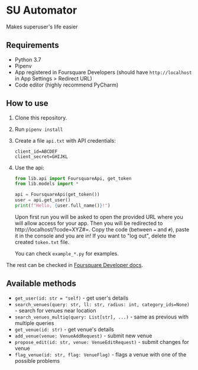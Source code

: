 SU Automator
=======================

Makes superuser's life easier

## Requirements
* Python 3.7
* Pipenv
* App registered in Foursquare Developers (should have `http://localhost` in App Settings > Redirect URL)
* Code editor (highly recommend PyCharm)

## How to use
1. Clone this repository.
2. Run `pipenv install`
3. Create a file `api.txt` with API credentials:
    ```
    client_id=ABCDEF
    client_secret=GHIJKL
    ```
4. Use the api:
    ```python
    from lib.api import FoursquareApi, get_token
    from lib.models import *

    api = FoursquareApi(get_token())
    user = api.get_user()
    print(f"Hello, {user.full_name()}!")
    ```
   Upon first run you will be asked to open the provided URL where you
   will allow access for your app.
   Then you will be redirected to http://localhost/?code=XYZ#_=_.
   Copy the code (between `=` and `#`), paste it in the console and you are in!
   If you want to "log out", delete the created `token.txt` file.
   
   You can check `example_*.py` for examples.

The rest can be checked in [Foursquare Developer docs](https://developer.foursquare.com/docs/api/endpoints).

## Available methods
* `get_user(id: str = "self)` - get user's details
* `search_venues(query: str, ll: str, radius: int, category_ids=None)` - search for venues near location
* `search_venues_multiq(query: List[str], ...)` - same as previous with multiple queries
* `get_venue(id: str)` - get venue's details
* `add_venue(venue: VenueAddRequest)` - submit new venue
* `propose_edit(id: str, venue: VenueEditRequest)` - submit changes for venue
* `flag_venue(id: str, flag: VenueFlag)` - flags a venue with one of the possible problems
